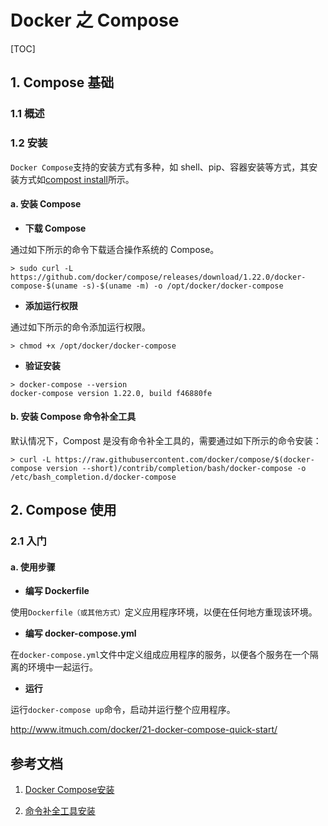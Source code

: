 # Docker 之 Compose

[TOC]

## 1. Compose 基础

### 1.1 概述

### 1.2 安装

`Docker Compose`支持的安装方式有多种，如 shell、pip、容器安装等方式，其安装方式如[compost install](https://docs.docker.com/compose/install/)所示。

#### a. 安装 Compose

- **下载 Compose**

通过如下所示的命令下载适合操作系统的 Compose。

```shell
> sudo curl -L https://github.com/docker/compose/releases/download/1.22.0/docker-compose-$(uname -s)-$(uname -m) -o /opt/docker/docker-compose
```

- **添加运行权限**

通过如下所示的命令添加运行权限。

```shell
> chmod +x /opt/docker/docker-compose
```

- **验证安装**

```shell
> docker-compose --version
docker-compose version 1.22.0, build f46880fe
```

#### b. 安装 Compose 命令补全工具

默认情况下，Compost 是没有命令补全工具的，需要通过如下所示的命令安装：

```shell
> curl -L https://raw.githubusercontent.com/docker/compose/$(docker-compose version --short)/contrib/completion/bash/docker-compose -o /etc/bash_completion.d/docker-compose
```

## 2. Compose 使用

### 2.1 入门

#### a. 使用步骤

- **编写 Dockerfile**

使用`Dockerfile（或其他方式）`定义应用程序环境，以便在任何地方重现该环境。

- **编写 docker-compose.yml**

在`docker-compose.yml`文件中定义组成应用程序的服务，以便各个服务在一个隔离的环境中一起运行。

- **运行**

运行`docker-compose up`命令，启动并运行整个应用程序。

http://www.itmuch.com/docker/21-docker-compose-quick-start/

## 参考文档

1. [Docker Compose安装](https://docs.docker.com/compose/install/)

2. [命令补全工具安装](https://docs.docker.com/compose/completion/)